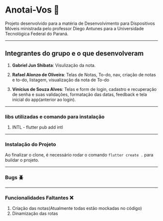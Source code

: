 # **Anotai-Vos 📝**

Projeto desenvolvido para a matéria de Desenvolvimento para Dispositivos Móveis ministrada pelo professor Diego Antunes para a Universidade Tecnológica Federal do Paraná.

---


## **Integrantes do grupo e o que desenvolveram**

1. **Gabriel Jun Shibata**:
   Visulização da nota.

2. **Rafael Alonzo de Oliveira**:
	Telas de Notas, To-do, nav, criação de notas e to-do, listagem, visualização da nota de To-do 

3. **Vinícius de Souza Alves**: Telas e form de login, cadastro e recuperação de senha e suas validações, formatação das datas, feedback e tela inicial do app(anterior ao login).

---


### **libs utilizadas e comando para instalação**

1. INTL - flutter pub add intl

---

### **Instalação do Projeto**

Ao finalizar o clone, é necessário rodar o comando `flutter create .` para buildar o projeto.

---

### **Bugs 🪲**

---


### **Funcionalidades Faltantes ❌**

1. Criação das notas(Atualmente todas estão mockadas no código)
2. Dinamização das rotas